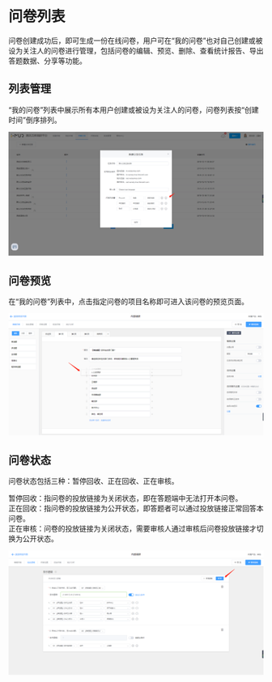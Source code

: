 # 问卷列表

问卷创建成功后，即可生成一份在线问卷，用户可在“我的问卷”也对自己创建或被设为关注人的问卷进行管理，包括问卷的编辑、预览、删除、查看统计报告、导出答题数据、分享等功能。

## 列表管理

“我的问卷”列表中展示所有本用户创建或被设为关注人的问卷，问卷列表按“创建时间”倒序排列。

![&#x95EE;&#x5377;&#x5217;&#x8868;](../../.gitbook/assets/image%20%28218%29.png)

## 问卷预览

在“我的问卷”列表中，点击指定问卷的项目名称即可进入该问卷的预览页面。

![&#x9884;&#x89C8;&#x95EE;&#x5377;&#x5165;&#x53E3;](../../.gitbook/assets/image%20%28373%29.png)

## 问卷状态

问卷状态包括三种：暂停回收、正在回收、正在审核。

暂停回收：指问卷的投放链接为关闭状态，即在答题端中无法打开本问卷。  
正在回收：指问卷的投放链接为公开状态，即答题者可以通过投放链接正常回答本问卷。  
正在审核：问卷的投放链接为关闭状态，需要审核人通过审核后问卷投放链接才切换为公开状态。

![&#x95EE;&#x5377;&#x7684;&#x4E09;&#x79CD;&#x72B6;&#x6001;](../../.gitbook/assets/image%20%28126%29.png)




